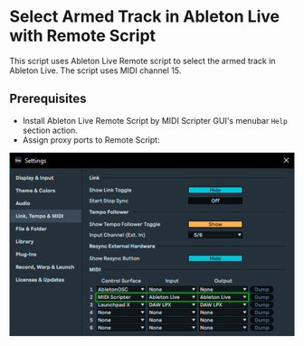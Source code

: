 # Select Armed Track in Ableton Live with Remote Script

This script uses Ableton Live Remote script to select the armed track in 
Ableton Live. The script uses MIDI channel 15.

## Prerequisites

- Install Ableton Live Remote Script by MIDI Scripter GUI's menubar `Help` section action.
- Assign proxy ports to Remote Script:

![Ableton Live settings](/examples/ableton_select_armed_track_with_remote_script/ableton_settings.png)

